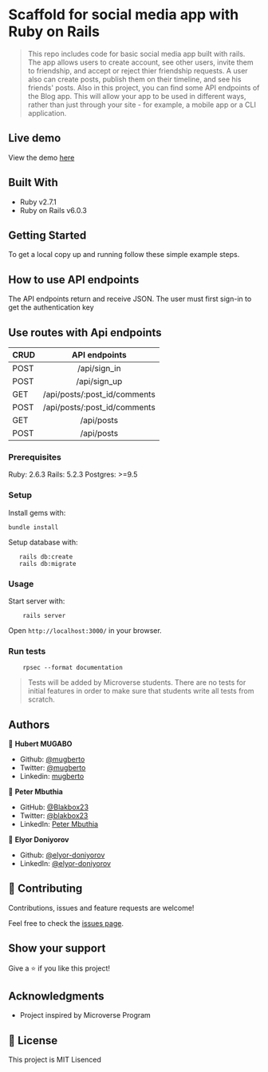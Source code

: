 # Scaffold for social media app with Ruby on Rails

> This repo includes code for basic social media app built with rails. The app allows users to create account, see other users, invite them to friendship, and accept or reject thier friendship requests. A user also can create posts, publish them on their timeline, and see his friends' posts. 
Also in this project, you can find some API endpoints of the Blog app. This will allow your app to be used in different ways, rather than just through your site - for example, a mobile app or a CLI application.

## Live demo

View the demo [here](https://fierce-ocean-92729.herokuapp.com/)

## Built With

- Ruby v2.7.1
- Ruby on Rails v6.0.3



## Getting Started

To get a local copy up and running follow these simple example steps.

## How to use API endpoints

The API endpoints return and receive JSON. The user must first sign-in to get the authentication key 

## Use routes with Api endpoints

|     CRUD       | API endpoints     
| :------------- | :----------: 
|  POST          | /api/sign_in  
|  POST          | /api/sign_up
|  GET           | /api/posts/:post_id/comments
|  POST          | /api/posts/:post_id/comments
|  GET           | /api/posts
|  POST          | /api/posts


### Prerequisites

Ruby: 2.6.3
Rails: 5.2.3
Postgres: >=9.5

### Setup

Install gems with:

```
bundle install
```

Setup database with:

```
   rails db:create
   rails db:migrate
```

### Usage

Start server with:

```
    rails server
```

Open `http://localhost:3000/` in your browser.

### Run tests

```
    rpsec --format documentation
```

> Tests will be added by Microverse students. There are no tests for initial features in order to make sure that students write all tests from scratch.

## Authors

👤 **Hubert MUGABO**

- Github: [@mugberto](https://github.com/mugberto)
- Twitter: [@mugberto](https://twitter.com/mugberto)
- Linkedin: [mugberto](https://www.linkedin.com/in/hubert-mugabo-23144b6a/)

👤 **Peter Mbuthia**

- GitHub: [@Blakbox23](https://github.com/blakbox23)
- Twitter: [@blakbox23](https://twitter.com/blakbox23)
- LinkedIn: [Peter Mbuthia](https://www.linkedin.com/in/peter-mbuthia)

👤 **Elyor Doniyorov**

- Github: [@elyor-doniyorov](https://github.com/elyor-doniyorov)
- LinkedIn: [@elyor-doniyorov](www.linkedin.com/in/elyor-doniyorov)

## 🤝 Contributing

Contributions, issues and feature requests are welcome!

Feel free to check the [issues page](issues/).

## Show your support

Give a ⭐️ if you like this project!

## Acknowledgments

- Project inspired by Microverse Program

## 📝 License

This project is MIT Lisenced

